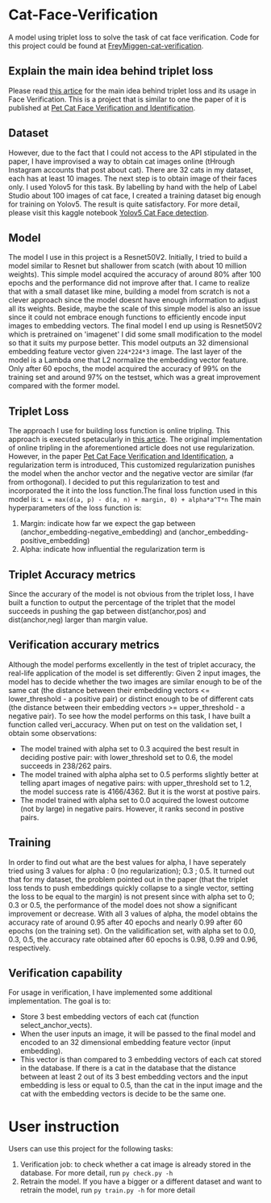 # Cat-Face-Verification
A model using triplet loss to solve the task of cat face verification. Code for this project could be found at <a href='https://github.com/FreyMiggen/Cat-Face-Verification/tree/master'>FreyMiggen-cat-verification</a>.
## Explain the main idea behind triplet loss
Please read  <a href="https://omoindrot.github.io/triplet-loss">this artice</a> for the main idea behind triplet loss and its usage in Face Verification. 
This is a project that is similar to one the paper of it is published at <a href="http://cs230.stanford.edu/projects_fall_2019/reports/26251543.pdf">Pet Cat Face Verification and Identification</a>.

## Dataset
However, due to the fact that I could not access to the API stipulated in the paper, I have improvised a way to obtain cat images online (tHrough Instagram accounts that post about cat). There are 32 cats in my dataset, each has at least 10 images. The next step is to obtain image of their faces only. I used Yolov5 for this task. By labelling by hand with the help of Label Studio about 100 images of cat face, I created a training dataset big enough for training on Yolov5. The result is quite satisfactory. For more detail, please visit this kaggle notebook <a href="https://www.kaggle.com/code/freymiggen/yolov5">Yolov5 Cat Face detection</a>.

## Model
 The model I use in this project is a Resnet50V2. Initially, I tried to build a model similar to Resnet but shallower from scatch (with about 10 million weights). This simple model acquired the accuracy of around 80% after 100 epochs and the performance did not improve after that. I came to realize that with a small dataset like mine, building a model from scratch is not a clever approach since the model doesnt have enough information to adjust all its weights. Beside, maybe the scale of this simple model is also an issue since it could not embrace enough functions to efficiently encode input images to embedding vectors. The final model I end up using is Resnet50V2 which is pretrained on 'imagenet' 
 I did some small modification to the model so that it suits my purpose better. This model outputs an 32 dimensional embedding feature vector given `224*224*3` image. The last layer of the model is a Lambda one that L2 normalize the embedding vector feature. Only after 60 epochs, the model acquired the accuracy of 99% on the training set and around 97% on the testset, which was a great improvement compared with the former model. 
## Triplet Loss
The approach I use for building loss function is online tripling. This approach is executed spetacularly in <a href="https://omoindrot.github.io/triplet-loss">this artice</a>. The original implementation of online tripling in the aforementioned article does not use regularization. However, in the paper <a href="http://cs230.stanford.edu/projects_fall_2019/reports/26251543.pdf">Pet Cat Face Verification and Identification</a>, a regularization term is introduced, This customized regularization punishes the model when the anchor vector and the negative vector are similar (far from orthogonal). I decided to put this regularization to test and incorporated the it into the loss function.The final loss function used in this model is:
                                       `L = max(d(a, p) - d(a, n) + margin, 0) + alpha*a^T*n`
The main hyperparameters of the loss function is: 
1. Margin: indicate how far we expect the gap between (anchor_embedding-negative_embedding) and (anchor_embedding-positive_embedding)
2. Alpha: indicate how influential the regularization term is

## Triplet Accuracy metrics
Since the accurary of the model is not obvious from the triplet loss, I have built a function to output the percentage of the triplet that the model succeeds in pushing the gap between dist(anchor,pos) and dist(anchor,neg) larger than margin value. 
## Verification accurary metrics
Although the model performs excellently in the test of triplet accuracy, the real-life application of the model is set differently: Given 2 input images, the model has to decide whether the two images are similar enough to be of the same cat (the distance between their embedding vectors <= lower_threshold - a positive pair) or distinct enough to be of different cats (the distance between their embedding vectors >= upper_threshold - a negative pair). 
To see how the model performs on this task, I have built a function called veri_accuracy. When put on test on the validation set, I obtain some observations:
- The model trained with alpha set to 0.3 acquired the best result in deciding postive pair: with lower_threshold set to 0.6, the model succeeds in 238/262 pairs.
- The model trained with alpha alpha set to 0.5 performs slightly better at telling apart images of negative pairs: with upper_threshold set to 1.2, the model success rate is 4166/4362. But it is the worst at postive pairs.
- The model trained with alpha set to 0.0 acquired the lowest outcome (not by large) in negative pairs. However, it ranks second in postive pairs.
## Training
In order to find out what are the best values for alpha, I have seperately tried using 3 values for alpha : 0 (no regularization); 0.3 ; 0.5. It turned out that for my dataset, the problem pointed out in the paper (that the triplet loss tends to push embeddings quickly collapse to a single vector, setting the loss to be equal to the
margin) is not present since with alpha set to 0; 0.3 or 0.5, the performance of the model does not show a significant improvement or decrease. With all 3 values of alpha, the model obtains the accuracy rate of around 0.95 after 40 epochs and nearly 0.99 after 60 epochs (on the training set). On the validification set, with alpha set to 0.0, 0.3, 0.5, the accuracy rate obtained after 60 epochs is 0.98, 0.99 and 0.96, respectively.

## Verification capability
For usage in verification, I have implemented some additional implementation. The goal is to:
- Store 3 best embedding vectors of each cat (function select_anchor_vects).
- When the user inputs an image, it will be passed to the final model and encoded to an 32 dimensional embedding feature vector (input embedding). 
- This vector is than compared to 3 embedding vectors of each cat stored in the database. If there is a cat in the database that the distance between at least 2 out of its  3 best embedding vectors and the input embedding is less or equal to 0.5, than the cat in the input image and the cat with the embedding vectors is decide to be the same one.

# User instruction
Users can use this project for the following tasks:
1. Verification job: to check whether a cat image is already stored in the database. For more detail, run 
`py check.py -h`
2. Retrain the model. If you have a bigger or a different dataset and want to retrain the model, run `py train.py -h` for more detail
